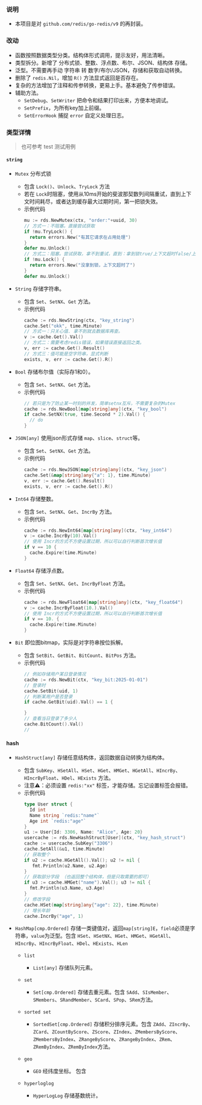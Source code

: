 ### 说明
- 本项目是对 `github.com/redis/go-redis/v9` 的再封装。

### 改动
- 函数按照数据类型分类。结构体形式调用，提示友好，用法清晰。
- 类型拆分。新增了 分布式锁、整数、浮点数、布尔、JSON、结构体 存储。
- 泛型。不需要再手动 字符串 转 数字/布尔/JSON，存储和获取自动转换。
- 删除了 `redis.Nil`，增加 `R()` 方法显式返回是否存在。
- 复杂的方法增加了注释和传参转换，更易上手。基本避免了传参错误。
- 辅助方法。
  - `SetDebug`、`SetWriter` 把命令和结果打印出来，方便本地调试。
  - `SetPrefix`，为所有key加上前缀。
  - `SetErrorHook` 捕捉 `error` 自定义处理日志。

### 类型详情
> 也可参考 test 测试用例
#### `string` 
- `Mutex` 分布式锁
  - 包含 `Lock()`、`Unlock`、`TryLock` 方法
  - 若在 `Lock`时阻塞，使用从10ms开始的斐波那契数列间隔重试，直到上下文时间耗尽，或者达到缓存最大过期时间，第一把锁失效。
  - 示例代码
    ```go
    mu := rds.NewMutex(ctx, "order:"+uuid, 30)
    // 方式一：不阻塞。直接尝试获取
    if !mu.TryLock() {
      return errors.New("有其它请求在占用处理")
    }
    defer mu.Unlock()
    // 方式二：阻塞。尝试获取，拿不到重试，直到：拿到锁true/上下文超时false/上个锁到期true(避免这种情况)。 
    if !mu.Lock() {
      return errors.New("没拿到锁，上下文超时了")
    }
    defer mu.Unlock()
    ```

- `String` 存储字符串。
  - 包含 `Set`、`SetNX`、`Get` 方法。
  - 示例代码
    ```go
    cache := rds.NewString(ctx, "key_string")
    cache.Set("okk", time.Minute)
    // 方式一：只关心值. 拿不到就去数据库再查。
    v := cache.Get().Val()
    // 方式二：需要考虑redis错误，如果错误直接返回之类。
    v, err := cache.Get().Result()
    // 方式三：值可能是空字符串，显式判断
    exists, v, err := cache.Get().R() 
    ```
- `Bool` 存储布尔值（实际存1和0）。
  - 包含 `Set`、`SetNX`、`Get` 方法。
  - 示例代码
    ```go
    // 若只是为了防止某一时刻的并发，简单setnx互斥，不需要复杂的Mutex
    cache := rds.NewBool[map[string]any](ctx, "key_bool")
    if cache.SetNX(true, time.Second * 2).Val() {
      // do
    }
    ```
- `JSON[any]` 使用json形式存储 `map`、`slice`、`struct`等。 
  - 包含 `Set`、`SetNX`、`Get` 方法。
  - 示例代码
    ```go
    cache := rds.NewJSON[map[string]any](ctx, "key_json")
    cache.Set(&map[string]any{"a": 1}, time.Minute)
    v, err := cache.Get().Result()
    exists, v, err := cache.Get().R()
    ```
- `Int64` 存储整数。
  - 包含 `Set`、`SetNX`、`Get`、`IncrBy` 方法。
  - 示例代码
    ```go
    cache := rds.NewInt64[map[string]any](ctx, "key_int64")
    v := cache.IncrBy(10).Val()
    // 使用 Incr的方式不方便设置过期，所以可以自行判断首次增长值
    if v == 10 {
      cache.Expire(time.Minute)
    }
    ```
- `Float64` 存储浮点数。
  - 包含 `Set`、`SetNX`、`Get`、`IncrByFloat` 方法。
  - 示例代码
    ```go
    cache := rds.NewFloat64[map[string]any](ctx, "key_float64")
    v := cache.IncrByFloat(10.).Val()
    // 使用 Incr的方式不方便设置过期，所以可以自行判断首次增长值
    if v == 10. {
      cache.Expire(time.Minute)
    }
    ```
- `Bit` 即位图bitmap，实际是对字符串按位拆解。
  - 包含 `SetBit`、`GetBit`、`BitCount`、`BitPos` 方法。
  - 示例代码
    ```go
    // 例如存储用户某日登录情况
    cache := rds.NewBit(ctx, "key_bit:2025-01-01")
    // 登录时
    cache.SetBit(uid, 1)
    // 判断某用户是否登录
    if cache.GetBit(uid).Val() == 1 {

    }
    // 查看当日登录了多少人
    cache.BitCount().Val()
    // 
    ```

#### hash
- `HashStruct[any]` 存储任意结构体，返回数据自动转换为结构体。
  - 包含 `SubKey`、`HSetAll`、`HSet`、`HGet`、`HMGet`、`HGetAll`、`HIncrBy`、`HIncrByFloat`、`HDel`、`HExists` 方法。
  - 注意⚠️：必须设置 `redis:"xx"` 标签，才能存储。忘记设置标签会报错。
  - 示例代码
    ```go
    type User struct {
      Id int
      Name string `redis:"name"`
      Age int `redis:"age"`
    }
    u1 := User{Id: 3306, Name: "Alice", Age: 20}
    usercache := rds.NewHashStruct[User](ctx, "key_hash_struct")
    cache := usercache.SubKey("3306")
    cache.SetAll(&u1, time.Minute)
    // 获取整个
    if u2 := cache.HGetAll().Val(); u2 != nil {
       fmt.Println(u2.Name, u2.Age)
    }
    // 获取部分字段 （也返回整个结构体，但是只取需要的即可）
    if u3 := cache.HMGet("name").Val(); u3 != nil {
      fmt.Println(u3.Name, u3.Age)
    }
    // 修改字段
    cache.HSet(map[string]any{"age": 22}, time.Minute)
    // 增长年龄
    cache.IncrBy("age", 1)
    ```

- `HashMap[cmp.Ordered]` 存储一类键值对，返回`map[string]E`，`field`必须是字符串，`value`为泛型。包含 `HSet`、`HSetNX`、`HGet`、`HMGet`、`HGetAll`、`HIncrBy`、`HIncrByFloat`、`HDel`、`HExists`、`HLen`

  - `list` 
    - `List[any]` 存储队列元素。

  - `set` 
    - `Set[cmp.Ordered]` 存储去重元素。包含 `SAdd`、`SIsMember`、`SMembers`、`SRandMember`、`SCard`、`SPop`、`SRem`方法。

  - `sorted set` 
    - `SortedSet[cmp.Ordered]` 存储积分排序元素。包含 `ZAdd`、`ZIncrBy`、`ZCard`、`ZCountByScore`、`ZScore`、`ZIndex`、`ZMembersByScore`、`ZMembersByIndex`、`ZRangeByScore`、`ZRangeByIndex`、`ZRem`、`ZRemByIndex`、`ZRemByIndex`方法。

  - `geo`
    - `GEO` 经纬度坐标。 包含 
  - `hyperloglog`
    - `HyperLogLog` 存储基数统计。

